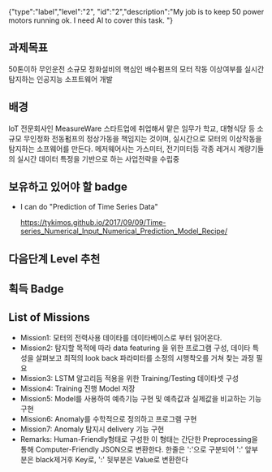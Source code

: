 {"type":"label","level":"2", "id":"2","description":"My job is to keep 50 power motors running ok. I need AI to cover this task. "}

## 과제목표
50톤이하 무인운전 소규모 정화설비의 핵심인 배수펌프의 모터 작동 이상여부를 실시간 탐지하는 인공지능 소프트웨어 개발

## 배경
IoT 전문회사인 MeasureWare 스타트업에 취업해서 맡은 임무가 학교, 대형식당 등 소규모 무인정화 전동펌프의 정상가동을 책임지는 것이며, 실시간으로 모터의 이상작동을 탐지하는 소프웨어를 만든다. 메저웨어사는 가스미터, 전기미터등 각종 레거시 계량기들의 실시간 데이터 특정을 기반으로 하는 사업전략을 수립중

## 보유하고 있어야 할 badge
* I can do "Prediction of Time Series Data"

    https://tykimos.github.io/2017/09/09/Time-series_Numerical_Input_Numerical_Prediction_Model_Recipe/ 
## 다음단계 Level 추천
## 획득 Badge
## List of Missions
* Mission1: 모터의 전력사용 데이타를 데이타베이스로 부터 읽어온다.
* Mission2: 탐지할 목적에 따라 data featuring 을 위한 프로그램 구성, 데이타 특성을 살펴보고 최적의 look back 파라미터를 소정의 시행착오를 거쳐 찾는 과정 필요
* Mission3: LSTM 알고리듬 적용을 위한 Training/Testing 데이타셋 구성
* Mission4: Training 진행 Model 저장
* Mission5: Model를 사용하여 예측기능 구현 및 예측값과 실제값을 비교하는 기능 구현
* Mission6: Anomaly를 수학적으로 정의하고 프로그램 구현
* Mission7: Anomaly 탐지시 delivery 기능 구현
* Remarks: Human-Friendly형태로 구성한 이 형태는 간단한 Preprocessing을 통해 Computer-Friendly JSON으로 변환한다. 한줄은 ':'으로 구분되어 ':' 앞부분은 black제거후 Key로, ':' 뒷부분은 Value로 변환한다
